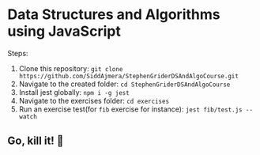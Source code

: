# Data Structures and Algorithms using JavaScript

Steps:
1. Clone this repository: `git clone https://github.com/SiddAjmera/StephenGriderDSAndAlgoCourse.git`
2. Navigate to the created folder: `cd StephenGriderDSAndAlgoCourse`
3. Install jest globally: `npm i -g jest`
4. Navigate to the exercises folder: `cd exercises`
5. Run an exercise test(for `fib` exercise for instance): `jest fib/test.js --watch`

## Go, kill it! 💯